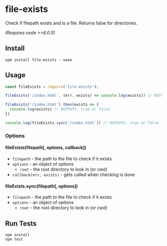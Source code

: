 # file-exists

Check if filepath exists and is a file. Returns false for directories.

_(Requires node >=6.0.0)_

## Install

```
npm install file-exists --save
```

## Usage

```js
const fileExists = require('file-exists');

fileExists('/index.html', (err, exists) => console.log(exists)) // OUTPUTS: true or false

fileExists('/index.html').then(exists => {
  console.log(exists) // OUTPUTS: true or false
})

console.log(fileExists.sync('/index.html')) // OUTPUTS: true or false
```

### Options

#### fileExists(filepath[, options, callback])

* `filepath` - the path to the file to check if it exists
* `options` - an object of options
  * `root` - the root directory to look in (or cwd)
* `callback(err, exists)` - gets called when checking is done

#### fileExists.sync(filepath[, options])
* `filepath` - the path to the file to check if it exists
* `options` - an object of options
  * `root` - the root directory to look in (or cwd)

## Run Tests

```
npm install
npm test
```
